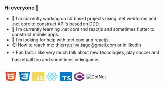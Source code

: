### Hi everyone 👋

- 🔭 I’m currently working on c# based projects using .net webforms and .net core to construct API's based on DDD.
- 🌱 I’m currently learning .net core and reactjs and sometimes flutter to construct mobile apps.
- 🤔 I’m looking for help with .net core and reactjs.
- 📫 How to reach me: thierry.silva.tiago@gmail.com or in likedin
- ⚡ Fun fact: I like very much talk about new tecnologies, play soccer and basketball too and sometimes videogames.

<div dir="auto"><br>
   <img alt="HTML" src="https://raw.githubusercontent.com/devicons/devicon/master/icons/html5/html5-original.svg" style="max-width: 100%;" width="40" height="30" align="middle">
  <img alt="CSS" src="https://raw.githubusercontent.com/devicons/devicon/master/icons/css3/css3-original.svg" style="max-width: 100%;" width="40" height="30" align="middle">
  <img alt="Js" src="https://raw.githubusercontent.com/devicons/devicon/master/icons/javascript/javascript-plain.svg" style="max-width: 100%;" width="40" height="30" align="middle">
    <img alt="React" src="https://raw.githubusercontent.com/devicons/devicon/master/icons/react/react-original.svg" style="max-width: 100%;" width="40" height="30" align="middle">
  <img alt="Ts" src="https://raw.githubusercontent.com/devicons/devicon/master/icons/typescript/typescript-plain.svg" style="max-width: 100%;" width="40" height="30" align="middle"> 
  <img alt="Csharp" src="https://raw.githubusercontent.com/devicons/devicon/master/icons/csharp/csharp-original.svg" style="max-width: 100%;" width="40" height="30" align="middle">
  <img alt="DotNet" src="https://img.shields.io/badge/.NET-5C2D91?style=for-the-badge&logo=.net&logoColor=white" style="max-width: 100%;" width="40" height="30" align="middle"> 
</div>
